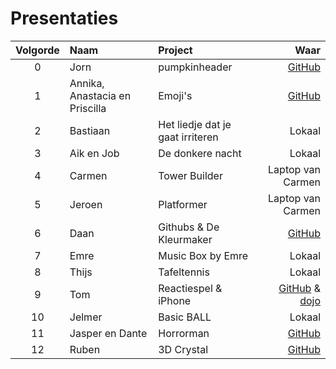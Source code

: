 # Presentaties

|Volgorde|Naam|Project|Waar|
|:---:|:---|:---|---:|
|0|Jorn|pumpkinheader|[GitHub](https://github.com/jorn600/pumpkinheader/tree/master)|
|1|Annika, Anastacia en Priscilla|Emoji's|[GitHub](https://github.com/ruben-bouman/eindpresentatie-ana-annika-priscilla/blob/master/code%20eindpresentatie)|
|2|Bastiaan|Het liedje dat je gaat irriteren|Lokaal|
|3|Aik en Job|De donkere nacht|Lokaal|
|4|Carmen|Tower Builder|Laptop van Carmen|
|5|Jeroen|Platformer|Laptop van Carmen|
|6|Daan|Githubs & De Kleurmaker|[GitHub](https://github.com/daantje1?tab=repositories)|
|7|Emre|Music Box by Emre|Lokaal|
|8|Thijs|Tafeltennis|Lokaal|
|9|Tom|Reactiespel & iPhone|[GitHub](https://github.com/tomyboy112/reaction-game) & [dojo](https://github.com/richelbilderbeek/Dojo/blob/master/Leerlingen/Presentatie20161215/PresentatiesPerLeerling/Tom/iphone/iphone.pde)|
|10|Jelmer|Basic BALL|Lokaal|
|11|Jasper en Dante|Horrorman|[GitHub](https://github.com/DantVader2005/jaspers-en-dantes-horrorman/blob/master/de_horror_man.pde)|
|12|Ruben|3D Crystal|[GitHub](https://github.com/ruben-bouman/pwc-crystal/blob/master/crystal_pwc.pde)|

